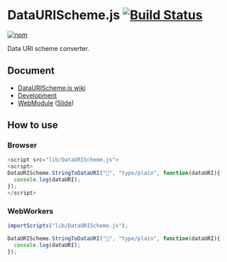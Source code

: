 # DataURIScheme.js [![Build Status](https://api.travis-ci.org/legokichi/DataURIScheme.js.png)](http://travis-ci.org/legokichi/DataURIScheme.js)

[![npm](https://nodei.co/npm/legokichi.dataurischeme.js.png?downloads=true&stars=true)](https://nodei.co/npm/legokichi.dataurischeme.js/)

Data URI scheme converter.

## Document

- [DataURIScheme.js wiki](https://github.com/legokichi/DataURIScheme.js/wiki/DataURIScheme)
- [Development](https://github.com/uupaa/WebModule/wiki/Development)
- [WebModule](https://github.com/uupaa/WebModule) ([Slide](http://uupaa.github.io/Slide/slide/WebModule/index.html))


## How to use

### Browser

```js
<script src="lib/DataURIScheme.js">
<script>
DataURIScheme.StringToDataURI("💩", "type/plain", function(dataURI){
  console.log(dataURI);
});
</script>
```

### WebWorkers

```js
importScripts("lib/DataURIScheme.js");

DataURIScheme.StringToDataURI("💩", "type/plain", function(dataURI){
  console.log(dataURI);
});
```

